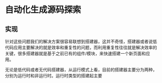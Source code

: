 # 自动化生成源码探索

## 实现

针对这些问题我们的解决方案很容易联想到搭建器，这并不奇怪，搭建器或者说低代码应用主要解决的就是效率和重复性的问题，而利用重复性往往就是解决效率的关键，很多搭建器就是基于之前已有的组件/模块，来快速搭建一个新页面和应用。

无论是低代码或者无代码搭建器，从运行模式上看，目前的搭建器主要分为两种，分别为运行时和非运行时。运行时类型的搭建起主要
